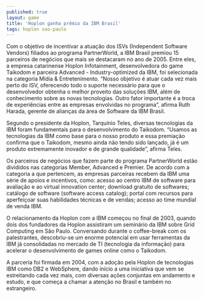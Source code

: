 ```yaml
---
published: true
layout: game
title: 'Hoplon ganha prêmio da IBM Brasil'
tags: hoplon sao-paulo
---
```

Com o objetivo de incentivar a atuação dos ISVs (Independent Software Vendors) filiados ao programa PartnerWorld, a IBM Brasil premiou 15 parceiros de negócios que mais se destacaram no ano de 2005. Entre eles, a empresa catarinense Hoplon Infotainment, desenvolvedora do game Taikodom e parceira Advanced - Industry-optimized da IBM, foi selecionada na categoria Mídia &amp; Entretenimento. “Nosso objetivo é atuar cada vez mais perto do ISV, oferecendo todo o suporte necessário para que o desenvolvedor obtenha o melhor proveito das soluções IBM, além de conhecimento sobre as novas tecnologias. Outro fator importante é a troca de experiências entre as empresas envolvidas no programa”, afirma Ruth Harada, gerente de alianças da área de Software da IBM Brasil.

Segundo o presidente da Hoplon, Tarquínio Teles, diversas tecnologias da IBM foram fundamentais para o desenvolvimento do Taikodom. “Usamos as tecnologias da IBM como base para o nosso produto e essa premiação confirma que o Taikodom, mesmo ainda não tendo sido lançado, já é um produto extremamente inovador e de grande qualidade”, afirma Teles.




Os parceiros de negócios que fazem parte do programa PartnerWorld estão divididos nas categorias Member, Advanced e Premier. De acordo com a categoria a que pertencem, as empresas parceiras recebem da IBM uma série de apoios e incentivos, como: acesso ao centro IBM de software para avaliação e ao virtual innovation center; download gratuito de softwares; catálogo de software (software access catalog); portal com recursos para aperfeiçoar suas habilidades técnicas e de vendas; acesso ao time mundial de venda IBM.

O relacionamento da Hoplon com a IBM começou no final de 2003, quando dois dos fundadores da Hoplon assistiram um seminário da IBM sobre Grid Computing em São Paulo. Conversando durante o coffee-break com os palestrantes, descobriu-se um enorme potencial em usar ferramentas da IBM já consolidadas no mercado de TI (tecnologia da informação) para acelerar o desenvolvimento de games online como o Taikodom.

A parceria foi firmada em 2004, com a adoção pela Hoplon de tecnologias IBM como DB2 e WebSphere, dando início a uma iniciativa que vem se estreitando cada vez mais, com diversas ações conjuntas em andamento e estudo, e que começa a chamar a atenção no Brasil e também no estrangeiro.